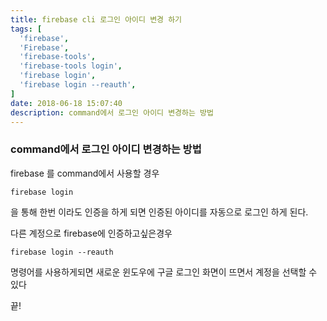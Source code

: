 ```yaml
---
title: firebase cli 로그인 아이디 변경 하기
tags: [
  'firebase',
  'Firebase',
  'firebase-tools',
  'firebase-tools login',
  'firebase login',
  'firebase login --reauth',
]
date: 2018-06-18 15:07:40
description: command에서 로그인 아이디 변경하는 방법
---
```


### command에서 로그인 아이디 변경하는 방법

firebase 를 command에서 사용할 경우 

```
firebase login
```
을 통해 한번 이라도 인증을 하게 되면 인증된 아이디를 자동으로 로그인 하게 된다.

다른 계정으로 firebase에 인증하고싶은경우 

```
firebase login --reauth
```
명령어를 사용하게되면 새로운 윈도우에 구글 로그인 화면이 뜨면서 계정을 선택할 수 있다

끝!

